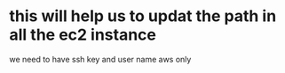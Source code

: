 # this will help us to updat the path in all the ec2 instance 
we need to have ssh key and user name 
aws only 


